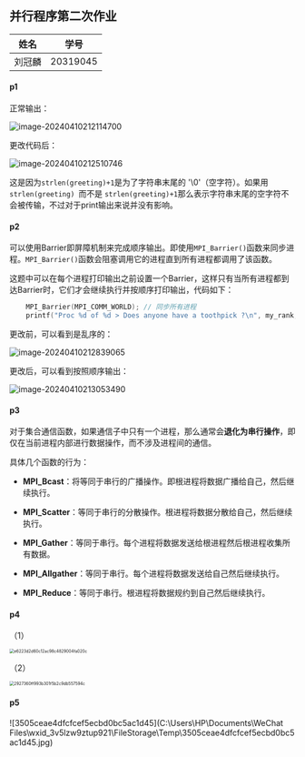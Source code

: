 ## 并行程序第二次作业

|  姓名  |   学号   |
| :----: | :------: |
| 刘冠麟 | 20319045 |



#### p1

正常输出：

![image-20240410212114700](C:\Users\HP\AppData\Roaming\Typora\typora-user-images\image-20240410212114700.png)

更改代码后：

![image-20240410212510746](C:\Users\HP\AppData\Roaming\Typora\typora-user-images\image-20240410212510746.png)

这是因为`strlen(greeting)+1`是为了字符串末尾的 '\0'（空字符）。如果用 `strlen(greeting) `而不是 `strlen(greeting)+1`那么表示字符串末尾的空字符不会被传输，不过对于print输出来说并没有影响。



#### p2

可以使用Barrier即屏障机制来完成顺序输出。即使用`MPI_Barrier()`函数来同步进程。`MPI_Barrier()`函数会阻塞调用它的进程直到所有进程都调用了该函数。

这题中可以在每个进程打印输出之前设置一个Barrier，这样只有当所有进程都到达Barrier时，它们才会继续执行并按顺序打印输出，代码如下：

```C
    MPI_Barrier(MPI_COMM_WORLD); // 同步所有进程
    printf("Proc %d of %d > Does anyone have a toothpick ?\n", my_rank, comm_sz);
```

更改前，可以看到是乱序的：

![image-20240410212839065](C:\Users\HP\AppData\Roaming\Typora\typora-user-images\image-20240410212839065.png)

更改后，可以看到按照顺序输出：

![image-20240410213053490](C:\Users\HP\AppData\Roaming\Typora\typora-user-images\image-20240410213053490.png)



#### p3

对于集合通信函数，如果通信子中只有一个进程，那么通常会**退化为串行操作**，即仅在当前进程内部进行数据操作，而不涉及进程间的通信。

具体几个函数的行为：

- **MPI_Bcast**：将等同于串行的广播操作。即根进程将数据广播给自己，然后继续执行。

- **MPI_Scatter**：等同于串行的分散操作。根进程将数据分散给自己，然后继续执行。

- **MPI_Gather**：等同于串行。每个进程将数据发送给根进程然后根进程收集所有数据。

- **MPI_Allgather**：等同于串行。每个进程将数据发送给自己然后继续执行。

- **MPI_Reduce**：等同于串行。根进程将数据规约到自己然后继续执行。



#### p4

（1）

<img src="C:\Users\HP\Documents\WeChat Files\wxid_3v5lzw9ztup921\FileStorage\Temp\e6223d2d60c12ac98c4829004fa020c.jpg" alt="e6223d2d60c12ac98c4829004fa020c" style="zoom:50%;" />

（2）

<img src="C:\Users\HP\Documents\WeChat Files\wxid_3v5lzw9ztup921\FileStorage\Temp\2927360ff993b301f5b2c9db557594c.jpg" alt="2927360ff993b301f5b2c9db557594c" style="zoom:50%;" />



#### p5

![3505ceae4dfcfcef5ecbd0bc5ac1d45](C:\Users\HP\Documents\WeChat Files\wxid_3v5lzw9ztup921\FileStorage\Temp\3505ceae4dfcfcef5ecbd0bc5ac1d45.jpg)